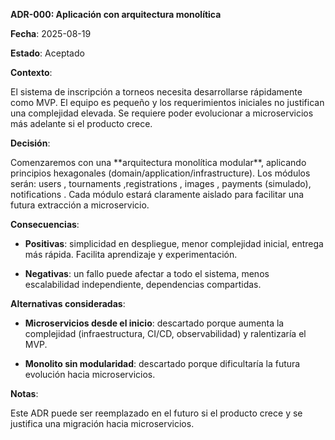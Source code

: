 **ADR-000: Aplicación con arquitectura monolítica**



**Fecha**: 2025-08-19



**Estado**: Aceptado



**Contexto**:



El sistema de inscripción a torneos necesita desarrollarse rápidamente como MVP. El equipo es pequeño y los requerimientos iniciales no justifican una complejidad elevada. Se requiere poder evolucionar a microservicios más adelante si el producto crece.



**Decisión**:



Comenzaremos con una \*\*arquitectura monolítica modular\*\*, aplicando principios hexagonales (domain/application/infrastructure). Los módulos serán: users , tournaments ,registrations , images , payments (simulado), notifications . Cada módulo estará claramente aislado para facilitar una futura extracción a microservicio.



**Consecuencias**:



*   **Positivas**: simplicidad en despliegue, menor complejidad inicial, entrega más rápida. Facilita aprendizaje y experimentación.

*   **Negativas**: un fallo puede afectar a todo el sistema, menos escalabilidad independiente, dependencias compartidas.



**Alternativas consideradas**:



*   **Microservicios desde el inicio**: descartado porque aumenta la complejidad (infraestructura, CI/CD, observabilidad) y ralentizaría el MVP.

*   **Monolito sin modularidad**: descartado porque dificultaría la futura evolución hacia microservicios.



**Notas**:



Este ADR puede ser reemplazado en el futuro si el producto crece y se justifica una migración hacia microservicios.

